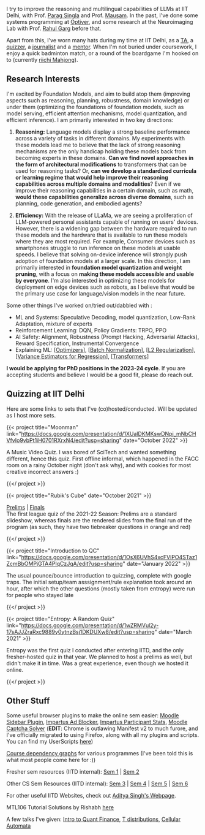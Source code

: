 I try to improve the reasoning and multilingual capabilities of LLMs at IIT
Delhi, with Prof. [Parag Singla](https://www.cse.iitd.ac.in/~parags/) and Prof. 
[Mausam](https://www.cse.iitd.ac.in/~mausam). In the past, I've done some
systems programming at [Optiver](https://www.optiver.com/), and some research
at the Neuroimaging Lab with Prof. [Rahul
Garg](https://www.cse.iitd.ac.in/~rahulgarg/) before that.

Apart from this, I've worn many hats during my time at IIT Delhi, as
a [TA](https://www.cse.iitd.ac.in/~mausam/courses/col333/autumn2023/),
a [quizzer](https://qciitdelhi.netlify.app),
a [journalist](https://www.bspiitd.com) and
a [mentor](https://bsw.iitd.ac.in). When I'm not buried under coursework, I
enjoy a quick badminton match, or a round of the boardgame I'm hooked on to
(currently [riichi Mahjong](https://en.wikipedia.org/wiki/Japanese_mahjong)).

## Research Interests

I'm excited by Foundation Models, and aim to build atop
them (improving aspects such as reasoning, planning, robustness, domain
knowledge) or under them (optimizing the foundations of foundation
models, such as model serving, efficient attention mechanisms, model
quantization, and efficient inference). I am primarily interested in two key
directions:

1. **Reasoning:** Language models display a strong baseline performance across
   a variety of tasks in different domains. My experiments with these models
   lead me to believe that the lack of strong reasoning mechanisms are the only
   handicap holding these models back from becoming experts in these domains.
   **Can we find novel approaches in the form of architectural modifications** to
   transformers that can be used for reasoning tasks? Or, **can we develop a
   standardized curricula or learning regime that would help improve their
   reasoning capabilities across multiple domains and modalities**? Even if we
   improve their reasoning capabilities in a certain domain, such as math,
   **would these capabilities generalize across diverse domains**, such as
   planning, code generation, and embodied agents?

2. **Efficiency:** With the release of LLaMa, we are seeing a proliferation of
   LLM-powered personal assistants capable of running on users' devices.
   However, there is a widening gap between the hardware required to run these
   models and the hardware that is available to run these models where they are
   most required. For example, Consumer devices such as smartphones struggle to
   run inference on these models at usable speeds. I believe that solving
   on-device inference will strongly push adoption of foundation models at a
   larger scale. In this direction, I am primarily interested in **foundation
   model quantization and weight pruning**, with a focus on **making these models
   accessible and usable by everyone**. I'm also interested in optimizing these
   models for deployment on edge devices such as robots, as I believe that
   would be the primary use case for language/vision models in the near future.

Some other things I've worked on/tried out/dabbled with :

- ML and Systems: Speculative Decoding, model quantization, Low-Rank
  Adaptation, mixture of experts
- Reinforcement Learning: DQN, Policy Gradients: TRPO, PPO
- AI Safety: Alignment, Robustness (Prompt Hacking, Adversarial Attacks),
  Reward Specification, Instrumental Convergence
- Explaining ML: [[Optimizers](https://aniruddhadeb.com/articles/2023/optimizers-1/)], 
  [[Batch Normalization](https://aniruddhadeb.com/articles/2023/batch-normalization/)],
  [[L2 Regularization](https://aniruddhadeb.com/articles/2023/l2-regularization/)],
  [[Variance Estimators for Regression](https://aniruddhadeb.com/articles/2022/heteroscedastic-variance-estimation/)],
  [[Transformers](https://aniruddhadeb.com/articles/2023/properly-illustrated-transformer/)]

**I would be applying for PhD positions in the 2023-24 cycle**. If you are
accepting students and believe I would be a good fit, please do reach out.

## Quizzing at IIT Delhi

Here are some links to sets that I've (co)hosted/conducted. Will be updated as I host more sets.

{{< project 
    title="Moonman" 
    link="https://docs.google.com/presentation/d/1XUalDKMKswDNpj_mNbCHVfvIo9vbPt1iH0701RXrxN4/edit?usp=sharing"
    date="October 2022" >}}

A Music Video Quiz. I was bored of SciTech and wanted something different,
hence this quiz. First offline informal, which happened in the FACC room on a
rainy October night (don't ask why), and with cookies for most creative
incorrect answers :)

{{</ project >}}

{{< project 
    title="Rubik's Cube" 
    date="October 2021" >}}

[Prelims](https://docs.google.com/presentation/d/1rIlleNRHvl8Z24uw3gTFsqTQmoUvMOrDNA84sRUteWc/edit?usp=sharing) | [Finals](https://drive.google.com/file/d/1sd7JER8gDjK0jucvQCDSxBv5VkaCIZNg/view?usp=sharing)<br>
The first league quiz of the 2021-22 Season: Prelims are a standard slideshow,
whereas finals are the rendered slides from the final run of the program
(as such, they have two tiebreaker questions in orange and red)

{{</ project >}}

{{< project 
    title="Introduction to QC" 
    link="https://docs.google.com/presentation/d/1OsX6UVhS4xcFVlPO4STaz1ZcmBbOMPjGTA4PlqCzJqA/edit?usp=sharing"
    date="January 2022" >}}

The usual pounce/bounce introduction to quizzing, complete with google traps.
The initial setup/team asssignment/rule explanation took around an hour, after
which the other questions (mostly taken from entropy) were run for people who
stayed late

{{</ project >}}

{{< project 
    title="Entropy: A Random Quiz" 
    link="https://docs.google.com/presentation/d/1wZRMVul2y-17sAJJZraRxc9889y0ytnzBsj1DKDUXw8/edit?usp=sharing"
    date="March 2021" >}}

Entropy was the first quiz I conducted after entering IITD, and the only
fresher-hosted quiz in that year. We planned to host a prelims as well, but
didn't make it in time. Was a great experience, even though we hosted it
online.

{{</ project >}}

## Other Stuff

Some useful browser plugins to make the online sem easier: [Moodle Sidebar Plugin](https://github.com/Aniruddha-Deb/MoodleSidebarPlugin), [Impartus Ad Blocker](https://github.com/Aniruddha-Deb/ImpartusAdBlocker), [Impartus Participant Stats](https://github.com/Aniruddha-Deb/ImpartusParticipantStats), [Moodle Captcha Solver](https://github.com/Aniruddha-Deb/MoodleCaptchaSolver) (**EDIT**: Chrome is outlawing Manifest v2 to much furore, and I've officially migrated to using Firefox, along with all my plugins and scripts. You can find my UserScripts [here](https://github.com/Aniruddha-Deb/UserScripts))

[Course dependency graphs](http://aniruddhadeb.com/articles/2022/iit-course-planner-1/) for various programmes (I've been told this is what most people come here for :))

Fresher sem resources (IITD internal): [Sem 1](https://csciitd-my.sharepoint.com/:f:/g/personal/cs1200869_iitd_ac_in/Ej36n4LcTVFGnrAKpOw7i4AB1VrRvthe-TX8R4BNNRDRjw?e=Z0Edww) | [Sem 2](https://csciitd-my.sharepoint.com/:f:/g/personal/cs1200869_iitd_ac_in/EksZ_k43MuVOukNV7MAdnycBz_FINOik-uv_BC1uYP_t5Q?e=kdHDw4)

Other CS Sem Resources (IITD internal): [Sem 3](https://csciitd-my.sharepoint.com/:f:/g/personal/cs1200869_iitd_ac_in/EunTAZNCCG1DhPdfsdmwstoBxZ43PJOCP651mt3sKfKW7Q) | [Sem 4](https://csciitd-my.sharepoint.com/:f:/g/personal/cs1200869_iitd_ac_in/Er2_3xS_GX1Klx4pJde90awBJ8KfZ8RG7KvgYqk8-oQaPA?e=HuiIVS) | [Sem 5](https://csciitd-my.sharepoint.com/:f:/g/personal/cs1200869_iitd_ac_in/EngbL4fqiOFEmilT3Pu_EVEBxI2uWn657GCJJTRSZz9GQQ?e=aO0NpE) | [Sem 6](https://csciitd-my.sharepoint.com/:f:/g/personal/cs1200869_iitd_ac_in/EjHHwCa9tE9Enyg_ocwAkmIBRJnRD0SXNQU-LyCEf1SfWw?e=Ny8BgB)

For other useful IITD Websites, check out [Aditya Singh's Webpage](https://as1605.github.io/privateweb).

MTL106 Tutorial Solutions by Rishabh [here](https://fricai.github.io/mtl106/tutorial-solutions.pdf)

A few talks I've given: [Intro to Quant Finance](https://drive.google.com/file/d/1YvKM1ka1iktR0DxHXXzZ23IacFJ7gV5h/view?usp=drive_link), [T distributions](https://github.com/Aniruddha-Deb/back_to_normal), [Cellular Automata](https://github.com/Aniruddha-Deb/automata-talk)
